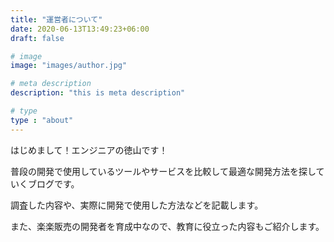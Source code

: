 ```yaml
---
title: "運営者について"
date: 2020-06-13T13:49:23+06:00
draft: false

# image
image: "images/author.jpg"

# meta description
description: "this is meta description"

# type
type : "about"
---
```



はじめまして！エンジニアの徳山です！

普段の開発で使用しているツールやサービスを比較して最適な開発方法を探していくブログです。

調査した内容や、実際に開発で使用した方法などを記載します。

また、楽楽販売の開発者を育成中なので、教育に役立った内容もご紹介します。


